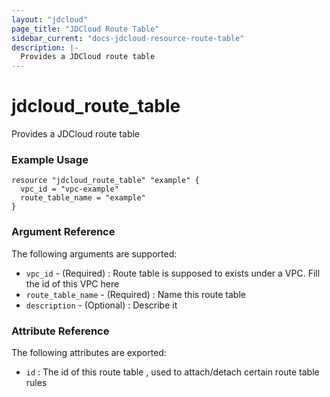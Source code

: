 ```yaml
---
layout: "jdcloud"
page_title: "JDCloud Route Table"
sidebar_current: "docs-jdcloud-resource-route-table"
description: |-
  Provides a JDCloud route table
---
```

# jdcloud\_route\_table

Provides a JDCloud route table

### Example Usage

```hcl
resource "jdcloud_route_table" "example" {
  vpc_id = "vpc-example"
  route_table_name = "example"
}
```

### Argument Reference

The following arguments are supported:

* `vpc_id` - \(Required\)  :  Route table is supposed to exists under a VPC. Fill the id of this VPC here
* `route_table_name` - \(Required\) : Name this route table 
* `description` - \(Optional\) : Describe it

### Attribute Reference

The following attributes are exported:

* `id` : The id of this route table , used to attach/detach certain route table rules




